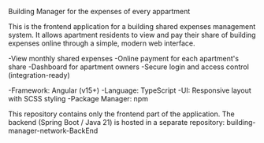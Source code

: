 Building Manager for the expenses of every appartment 

This is the frontend application for a building shared expenses management system.
It allows apartment residents to view and pay their share of building expenses online through a simple, modern web interface.

-View monthly shared expenses
-Online payment for each apartment's share
-Dashboard for apartment owners
-Secure login and access control (integration-ready)

-Framework: Angular (v15+)
-Language: TypeScript
-UI: Responsive layout with SCSS styling
-Package Manager: npm

This repository contains only the frontend part of the application.
The backend (Spring Boot / Java 21) is hosted in a separate repository:
building-manager-network-BackEnd
